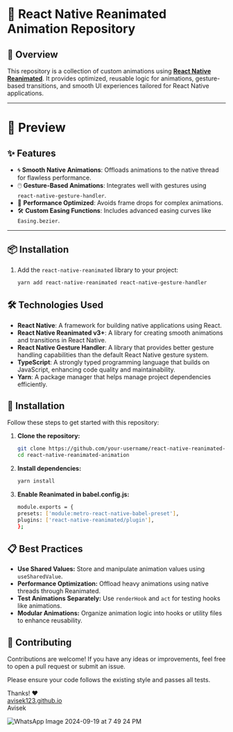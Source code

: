 # **🎨 React Native Reanimated Animation Repository**

## **🚀 Overview**

This repository is a collection of custom animations using **[React Native Reanimated](https://docs.swmansion.com/react-native-reanimated/)**. It provides optimized, reusable logic for animations, gesture-based transitions, and smooth UI experiences tailored for React Native applications.

---

# 📱 Preview

## **✨ Features**

- 🌀 **Smooth Native Animations**: Offloads animations to the native thread for flawless performance.
- 🖱️ **Gesture-Based Animations**: Integrates well with gestures using `react-native-gesture-handler`.
- 📱 **Performance Optimized**: Avoids frame drops for complex animations.
- 🛠️ **Custom Easing Functions**: Includes advanced easing curves like `Easing.bezier`.

---

## **📦 Installation**

1. Add the `react-native-reanimated` library to your project:

   ```bash
   yarn add react-native-reanimated react-native-gesture-handler

   ```

## **🛠 Technologies Used**

- **React Native**: A framework for building native applications using React.
- **React Native Reanimated v3+**: A library for creating smooth animations and transitions in React Native.
- **React Native Gesture Handler**: A library that provides better gesture handling capabilities than the default React Native gesture system.
- **TypeScript**: A strongly typed programming language that builds on JavaScript, enhancing code quality and maintainability.
- **Yarn**: A package manager that helps manage project dependencies efficiently.

## **🔧 Installation**

Follow these steps to get started with this repository:

1. **Clone the repository:**

   ```bash
   git clone https://github.com/your-username/react-native-reanimated-animation.git
   cd react-native-reanimated-animation

   ```

2. **Install dependencies:**

   ```bash
   yarn install
   ```

3. **Enable Reanimated in babel.config.js:**
   ```bash
   module.exports = {
   presets: ['module:metro-react-native-babel-preset'],
   plugins: ['react-native-reanimated/plugin'],
   };
   ```

## **📋 Best Practices**

- **Use Shared Values:** Store and manipulate animation values using `useSharedValue`.
- **Performance Optimization:** Offload heavy animations using native threads through Reanimated.
- **Test Animations Separately:** Use `renderHook` and `act` for testing hooks like animations.
- **Modular Animations:** Organize animation logic into hooks or utility files to enhance reusability.

## **🤝 Contributing**

Contributions are welcome! If you have any ideas or improvements, feel free to open a pull request or submit an issue.

Please ensure your code follows the existing style and passes all tests.

Thanks! ❤️
<br/>
[avisek123.github.io](https://github.com/avisek123)
<br/>
Avisek

![WhatsApp Image 2024-09-19 at 7 49 24 PM](https://github.com/user-attachments/assets/d5af07bd-46b7-40b7-a945-4b06e6c90288)
